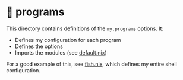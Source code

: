 # 📂 programs

This directory contains definitions of the `my.programs` options. It:
- Defines my configuration for each program
- Defines the options
- Imports the modules (see [default.nix](./default.nix))

For a good example of this, see [fish.nix](./fish.nix), which defines my entire shell configuration.

